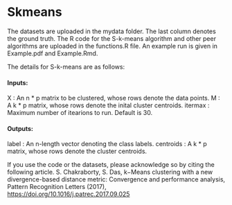 # Skmeans
The datasets are uploaded in the mydata folder. The last column denotes the ground truth. The R code for the S-k-means algorithm and other peer algorithms are uploaded in the functions.R file. An example run is given in Example.pdf and Example.Rmd.

The details for S-k-means are as follows:

#### Inputs:
X       : An n * p matrix to be clustered, whose rows denote the data points.
M       : A k * p matrix, whose rows denote the inital cluster centroids.
itermax : Maximum number of itearions to run. Default is 30.
#### Outputs:

label     : An n-length vector denoting the class labels. 
centroids : A k * p matrix, whose rows denote the cluster centroids.


If you use the code or the datasets, please acknowledge so by citing the following article.
S. Chakraborty, S. Das, k−Means clustering with a new divergence-based distance metric: Convergence and
performance analysis, Pattern Recognition Letters (2017), https://doi.org/10.1016/j.patrec.2017.09.025
